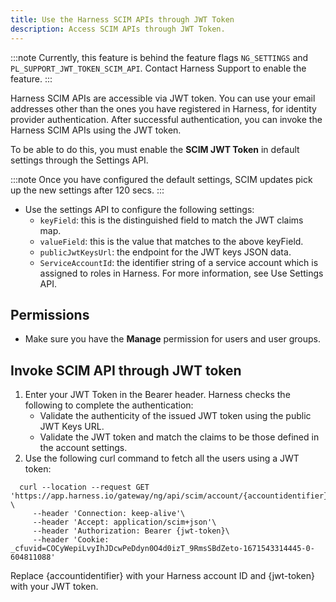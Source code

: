 ```yaml
---
title: Use the Harness SCIM APIs through JWT Token
description: Access SCIM APIs through JWT Token.
---
```



:::note
Currently, this feature is behind the feature flags `NG_SETTINGS` and `PL_SUPPORT_JWT_TOKEN_SCIM_API`. Contact Harness Support to enable the feature.
:::


Harness SCIM APIs are accessible via JWT token. You can use your email addresses other than the ones you have registered in Harness, for identity provider authentication. After successful authentication, you can invoke the Harness SCIM APIs using the JWT token.

To be able to do this, you must enable the **SCIM JWT Token** in default settings through the Settings API.

:::note
Once you have configured the default settings, SCIM updates pick up the new settings after 120 secs.
:::

- Use the settings API to configure the following settings:
    - `keyField`: this is the distinguished field to match the JWT claims map.
    - `valueField`: this is the value that matches to the above keyField.
    - `publicJwtKeysUrl`: the endpoint for the JWT keys JSON data.
    - `ServiceAccountId`: the identifier string of a service account which is assigned to roles in Harness.
  For more information, see Use Settings API.

## Permissions
- Make sure you have the **Manage** permission for users and user groups. 

## Invoke SCIM API through JWT token
1. Enter your JWT Token in the Bearer header.
   Harness checks the following to complete the authentication:
   - Validate the authenticity of the issued JWT token using the public JWT Keys URL.
   - Validate the JWT token and match the claims to be those defined in the account settings.
2. Use the following curl command to fetch all the users using a JWT token: 
   
   
   
```
  curl --location --request GET 'https://app.harness.io/gateway/ng/api/scim/account/{accountidentifier}/Users' \
     --header 'Connection: keep-alive'\
     --header 'Accept: application/scim+json'\
     --header 'Authorization: Bearer {jwt-token}\
     --header 'Cookie: _cfuvid=COCyWepiLvyIhJDcwPeDdyn0O4d0izT_9RmsSBdZeto-1671543314445-0-604811088'
```
   
   Replace {accountidentifier} with your Harness account ID and {jwt-token} with your JWT token.



